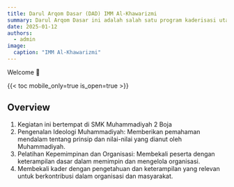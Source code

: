 ```yaml
---
title: Darul Arqom Dasar (DAD) IMM Al-Khawarizmi
summary: Darul Arqom Dasar ini adalah salah satu program kaderisasi utama di IMM. Kegiatan ini dirancang untuk memberikan pembekalan awal kepada para kader baru adapun tema yang diangkat "Aktualisasi Diri Mencetak Kader Ikatan yang Berwawasan Islam Berkemajuan, Kolaboratif, Aktif, dan Solid" mencerminkan visi besar yang ingin kita capai. IMM adalah organisasi kader yang memiliki tanggung jawab besar, baik di internal organisasi maupun dalam masyarakat. Maka, kegiatan ini menjadi langkah strategis dalam membentuk kader yang berkualitas.
date: 2025-01-12
authors:
  - admin
image:
  caption: "IMM Al-Khawarizmi"
---
```


Welcome 👋

{{< toc mobile_only=true is_open=true >}}

## Overview

1. Kegiatan ini bertempat di SMK Muhammadiyah 2 Boja
2. Pengenalan Ideologi Muhammadiyah: Memberikan pemahaman mendalam tentang prinsip dan nilai-nilai yang dianut oleh Muhammadiyah.
3. Pelatihan Kepemimpinan dan Organisasi: Membekali peserta dengan keterampilan dasar dalam memimpin dan mengelola organisasi.
4. Membekali kader dengan pengetahuan dan keterampilan yang relevan untuk berkontribusi dalam organisasi dan masyarakat.
